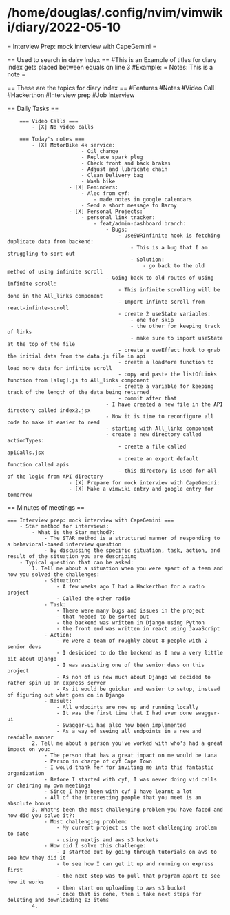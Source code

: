 # /home/douglas/.config/nvim/vimwiki/diary/2022-05-10

= Interview Prep: mock interview with CapeGemini =

== Used to search in dairy Index ==
    #This is an Example of titles for diary index gets placed between equals on line 3
    #Example: = Notes: This is a note =

== These are the topics for diary index ==
    #Features
    #Notes
    #Video Call
    #Hackerthon
		#Interview prep
		#Job Interview

== Daily Tasks ==

        === Video Calls ===
            - [X] No video calls

        === Today's notes ===
            - [X] MotorBike 4k service:
							- Oil change
							- Replace spark plug
							- Check front and back brakes
							- Adjust and lubricate chain
							- Clean Delivery bag
							- Wash bike
						- [X] Reminders:
							- Alec from cyf:
								- made notes in google calendars
							- Send a short message to Barny
						- [X] Personal Projects:
							- personal link tracker:
								- feat/admin-dashboard branch:
									- Bugs:
										- useSWRInfinite hook is fetching duplicate data from backend:
											- This is a bug that I am struggling to sort out
											- Solution:
												- go back to the old method of using infinite scroll
									- Going back to old routes of using infinite scroll:
										- This infinite scrolling will be done in the All_links component
										- Import infinte scroll from react-infinte-scroll
										- create 2 useState variables:
											- one for skip
											- the other for keeping track of links
											- make sure to import useState at the top of the file
										- create a useEffect hook to grab the initial data from the data.js file in api
										- create a loadMore function to load more data for infinite scroll
										- copy and paste the listOfLinks function from [slug].js to All_links component
										- create a variable for keeping track of the length of the data being returned
										- commit after that
									- I have created a new file in the API directory called index2.jsx
									- Now it is time to reconfigure all code to make it easier to read
									- starting with All_links component
									- create a new directory called actionTypes:
										- create a file called apiCalls.jsx
										- create an export default function called apis
										- this directory is used for all of the logic from API directory
						- [X] Prepare for mock interview with CapeGemini:
						- [X] Make a vimwiki entry and google entry for tomorrow

== Minutes of meetings ==
	
	=== Interview prep: mock interview with CapeGemini ===
		- Star method for interviews:
			- What is the Star method?:
				- The STAR method is a structured manner of responding to a behavioral-based interview question
				- by discussing the specific situation, task, action, and result of the situation you are describing
		- Typical question that can be asked:
			1. Tell me about a situation when you were apart of a team and how you solved the challenges:
				- Situation:
					- A few weeks ago I had a Hackerthon for a radio project
					- Called the other radio 
				- Task:
					- There were many bugs and issues in the project
					- that needed to be sorted out
					- the backend was written in Django using Python
					- the front end was written in react using JavaScript
				- Action:
					- We were a team of roughly about 8 people with 2 senior devs
					- I desicided to do the backend as I new a very little bit about Django
					- I was assisting one of the senior devs on this project
					- As non of us new much about Django we decided to rather spin up an express server
					- As it would be quicker and easier to setup, instead of figuring out what goes on in Django
				- Result:
					- All endpoints are now up and running locally
					- It was the first time that I had ever done swagger-ui
					- Swagger-ui has also now been implemented
					- As a way of seeing all endpoints in a new and readable manner
			2. Tell me about a person you've worked with who's had a great impact on you:
				- The person that has a great impact on me would be Lana
				- Person in charge of cyf Cape Town
				- I would thank her for inviting me into this fantastic organization
				- Before I started with cyf, I was never doing vid calls or chairing my own meetings
				- Since I have been with cyf I have learnt a lot
				- All of the interesting people that you meet is an absolute bonus
			3. What's been the most challenging problem you have faced and how did you solve it?:
				- Most challenging problem:
					- My current project is the most challenging problem to date
					- using nextjs and aws s3 buckets
				- How did I solve this challenge:
					- I started out by going through tutorials on aws to see how they did it
					- to see how I can get it up and running on express first
					- the next step was to pull that program apart to see how it works
					- then start on uploading to aws s3 bucket
					- once that is done, then i take next steps for deleting and downloading s3 items
			4. 

